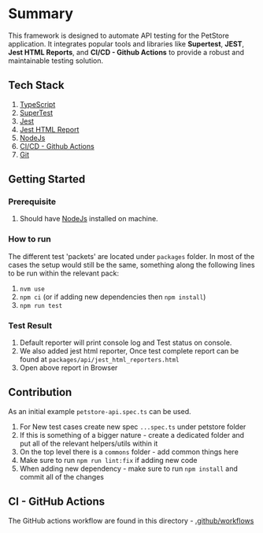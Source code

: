 # Summary

This framework is designed to automate API testing for the PetStore application. It integrates popular tools and libraries like **Supertest**, **JEST**, **Jest HTML Reports**, and **CI/CD - Github Actions**  to provide a robust and maintainable testing solution.

## Tech Stack
1. [TypeScript](https://www.typescriptlang.org/)
2. [SuperTest](https://www.npmjs.com/package/supertest)
3. [Jest](https://jestjs.io/)
4. [Jest HTML Report](https://www.npmjs.com/package/jest-html-reporter)
5. [NodeJs](https://nodejs.org/en)
7. [CI/CD - Github Actions](https://docs.github.com/en/actions)
8. [Git](https://git-scm.com/)

## Getting Started

### Prerequisite
1. Should have [NodeJs](https://nodejs.org/en)  installed on machine.

### How to run
The different test 'packets' are located under `packages` folder.
In most of the cases the setup would still be the same, something along the following lines to be run within the relevant pack:
1. `nvm use`
2. `npm ci` (or if adding new dependencies then `npm install`)
3. `npm run test`

### Test Result
1. Default reporter will print console log and Test status on console.
2. We also added jest html reporter, Once test complete report can be found at `packages/api/jest_html_reporters.html`
3. Open above report in Browser


## Contribution

As an initial example `petstore-api.spec.ts` can be used.

1. For New test cases create new spec `...spec.ts` under petstore folder
2. If this is something of a bigger nature - create a dedicated folder and put all of the relevant helpers/utils within it
3. On the top level there is a `commons` folder - add common things here
4. Make sure to run `npm run lint:fix` if adding new code
5. When adding new dependency - make sure to run `npm install` and commit all of the changes


## CI - GitHub Actions

The GitHub actions workflow are found in this directory - [.github/workflows](../../.github/workflows)

